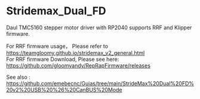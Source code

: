 # Stridemax_Dual_FD
Daul TMC5160 stepper motor driver with RP2040 supports RRF and Klipper firmware.

For RRF firmware usage， Please refer to https://teamgloomy.github.io/stridemax_v2_general.html </br>
For RRF firmware Download, Please see here: https://github.com/gloomyandy/RepRapFirmware/releases

See also : https://github.com/emebecnc/Guias/tree/main/StrideMax%20Dual%20FD%20v2%20USB%20%26%20CanBUS%20Mode
